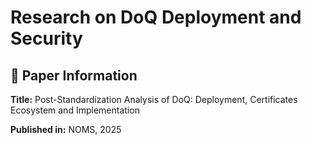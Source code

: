 # Research on DoQ Deployment and Security

## 📄 Paper Information
**Title:** Post-Standardization Analysis of DoQ: Deployment, Certificates Ecosystem and Implementation

**Published in:** NOMS, 2025  
